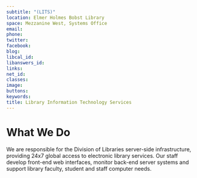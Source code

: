 ```yaml
---
subtitle: "(LITS)"
location: Elmer Holmes Bobst Library
space: Mezzanine West, Systems Office
email: 
phone: 
twitter: 
facebook: 
blog: 
libcal_id: 
libanswers_id: 
links: 
net_id: 
classes: 
image: 
buttons: 
keywords: 
title: Library Information Technology Services
---
```


# What We Do

We are responsible for the Division of Libraries server-side infrastructure, providing 24x7 global access to electronic library services. Our staff develop front-end web interfaces, monitor back-end server systems and support library faculty, student and staff computer needs.